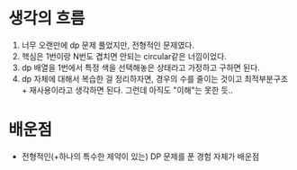 # 생각의 흐름
1. 너무 오랜만에 dp 문제 풀었지만, 전형적인 문제였다.
2. 핵심은 1번이랑 N번도 겹치면 안되는 circular같은 너낌이었다.
3. dp 배열을 1번에서 특정 색을 선택해놓은 상태라고 가정하고 구하면 된다.
4. dp 자체에 대해서 복습한 걸 정리하자면, 경우의 수를 줄이는 것이고 최적부분구조 + 재사용이라고 생각하면 된다. 그런데 아직도 "이해"는 못한 듯..

# 배운점
- 전형적인(+하나의 특수한 제약이 있는) DP 문제를 푼 경험 자체가 배운점
